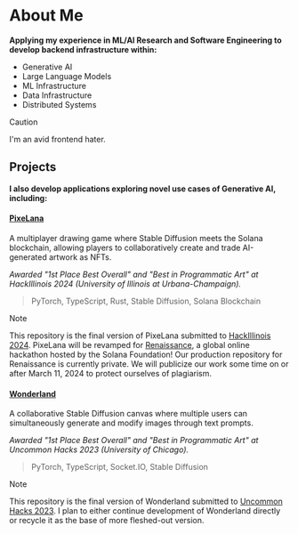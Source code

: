 # About Me

**Applying my experience in ML/AI Research and Software Engineering to develop backend infrastructure within:**
- Generative AI
- Large Language Models
- ML Infrastructure
- Data Infrastructure
- Distributed Systems

> [!CAUTION]
> I'm an avid frontend hater.

## Projects
**I also develop applications exploring novel use cases of Generative AI, including:**

#### [PixeLana](https://github.com/RizzwareEngineer/PixeLana) 
A multiplayer drawing game where Stable Diffusion meets the Solana blockchain, allowing players to collaboratively create and trade AI-generated artwork as NFTs. 

_Awarded "1st Place Best Overall" and "Best in Programmatic Art" at HackIllinois 2024 (University of Illinois at Urbana-Champaign)._

> PyTorch, TypeScript, Rust, Stable Diffusion, Solana Blockchain

> [!NOTE]
> This repository is the final version of PixeLana submitted to [HackIllinois 2024](https://hackillinois-2024.devpost.com/). PixeLana will be revamped for [Renaissance](https://www.colosseum.org/renaissance), a global online hackathon hosted by the Solana Foundation! Our production repository for Renaissance is currently private. We will publicize our work some time on or after March 11, 2024 to protect ourselves of plagiarism. 

#### [Wonderland](https://github.com/RizzwareEngineer/wonderland)
A collaborative Stable Diffusion canvas where multiple users can simultaneously generate and modify images through text prompts. 

_Awarded "1st Place Best Overall" and "Best in Programmatic Art" at Uncommon Hacks 2023 (University of Chicago)._

> PyTorch, TypeScript, Socket.IO, Stable Diffusion

> [!NOTE]
> This repository is the final version of Wonderland submitted to [Uncommon Hacks 2023](). I plan to either continue development of Wonderland directly  or recycle it as the base of more fleshed-out version.
